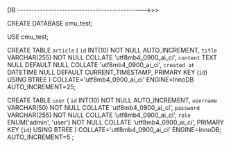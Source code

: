 DB --------------------------------------------->>>

CREATE DATABASE cmu_test;

USE cmu_test;

CREATE TABLE `article` (
	`id` INT(10) NOT NULL AUTO_INCREMENT,
	`title` VARCHAR(255) NOT NULL COLLATE 'utf8mb4_0900_ai_ci',
	`content` TEXT NULL DEFAULT NULL COLLATE 'utf8mb4_0900_ai_ci',
	`created_at` DATETIME NULL DEFAULT CURRENT_TIMESTAMP,
	PRIMARY KEY (`id`) USING BTREE
)
COLLATE='utf8mb4_0900_ai_ci'
ENGINE=InnoDB
AUTO_INCREMENT=25;

CREATE TABLE `user` (
	`id` INT(10) NOT NULL AUTO_INCREMENT,
	`username` VARCHAR(50) NOT NULL COLLATE 'utf8mb4_0900_ai_ci',
	`password` VARCHAR(255) NOT NULL COLLATE 'utf8mb4_0900_ai_ci',
	`role` ENUM('admin', 'user') NOT NULL COLLATE 'utf8mb4_0900_ai_ci',
	PRIMARY KEY (`id`) USING BTREE
)
COLLATE='utf8mb4_0900_ai_ci'
ENGINE=InnoDB;
AUTO_INCREMENT=5
;

